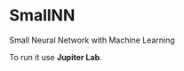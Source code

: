 # SmallNN
<p>Small Neural Network with Machine Learning</p>
<p>To run it use <strong>Jupiter Lab</strong>.</p>
